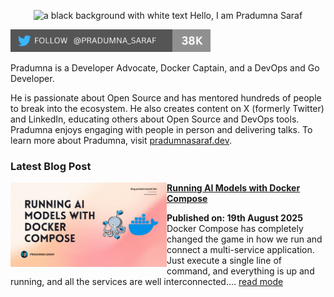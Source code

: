 <p align="center"><img alt="a black background with white text Hello, I am Pradumna Saraf" src="https://github.com/user-attachments/assets/44b4c497-449d-4700-9bb7-6b5b41d82245"></p>

<p align="left"> <a href="https://twitter.com/intent/follow?screen_name=pradumna_saraf" target="blank"><img src="./assets/pradumna-twitter-38k.png" height="36" alt="pradumna_saraf"/></a></p>

<div align="center">

</div>

Pradumna is a Developer Advocate, Docker Captain, and a DevOps and Go Developer. 

He is passionate about Open Source and has mentored hundreds of people to break into the ecosystem. He also creates content on X (formerly Twitter) and LinkedIn, educating others about Open Source and DevOps tools. Pradumna enjoys engaging with people in person and delivering talks. To learn more about Pradumna, visit [pradumnasaraf.dev](https://pradumnasaraf.com).

### Latest Blog Post
<p align="left">
<a href="https://dev.to/pradumnasaraf/running-ai-models-with-docker-compose-27ng" title="Running AI Models with Docker Compose"><img src="./assets/docker-compose-ai.png" alt="Running AI Models with Docker Compose" width="250px" align="left"/></a>
<a href="https://dev.to/pradumnasaraf/running-ai-models-with-docker-compose-27ng" title="Running AI Models with Docker Compose"><strong>Running AI Models with Docker Compose</strong></a>
<div><strong>Published on: 19th August 2025</strong>
<br/>Docker Compose has completely changed the game in how we run and connect a multi-service application. Just execute a single line of command, and everything is up and running, and all the services are well interconnected.... <a href="https://dev.to/pradumnasaraf/running-ai-models-with-docker-compose-27ng">read mode</a> </p> <br/>
